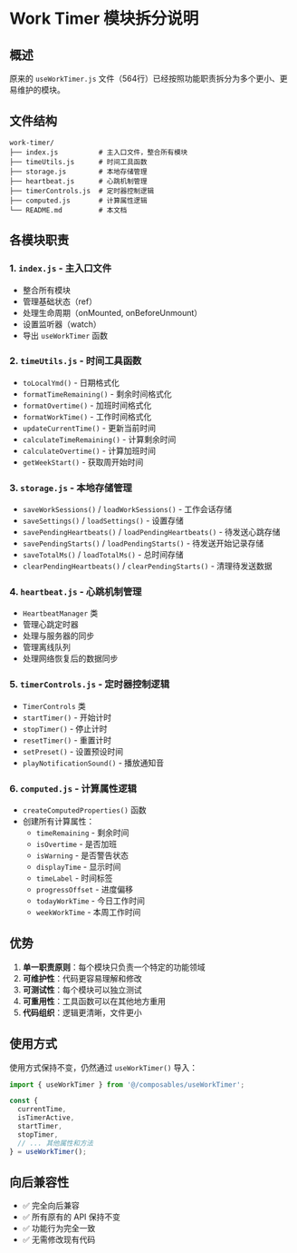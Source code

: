 # Work Timer 模块拆分说明

## 概述

原来的 `useWorkTimer.js` 文件（564行）已经按照功能职责拆分为多个更小、更易维护的模块。

## 文件结构

```
work-timer/
├── index.js          # 主入口文件，整合所有模块
├── timeUtils.js      # 时间工具函数
├── storage.js        # 本地存储管理
├── heartbeat.js      # 心跳机制管理
├── timerControls.js  # 定时器控制逻辑
├── computed.js       # 计算属性逻辑
└── README.md         # 本文档
```

## 各模块职责

### 1. `index.js` - 主入口文件

- 整合所有模块
- 管理基础状态（ref）
- 处理生命周期（onMounted, onBeforeUnmount）
- 设置监听器（watch）
- 导出 `useWorkTimer` 函数

### 2. `timeUtils.js` - 时间工具函数

- `toLocalYmd()` - 日期格式化
- `formatTimeRemaining()` - 剩余时间格式化
- `formatOvertime()` - 加班时间格式化
- `formatWorkTime()` - 工作时间格式化
- `updateCurrentTime()` - 更新当前时间
- `calculateTimeRemaining()` - 计算剩余时间
- `calculateOvertime()` - 计算加班时间
- `getWeekStart()` - 获取周开始时间

### 3. `storage.js` - 本地存储管理

- `saveWorkSessions()` / `loadWorkSessions()` - 工作会话存储
- `saveSettings()` / `loadSettings()` - 设置存储
- `savePendingHeartbeats()` / `loadPendingHeartbeats()` - 待发送心跳存储
- `savePendingStarts()` / `loadPendingStarts()` - 待发送开始记录存储
- `saveTotalMs()` / `loadTotalMs()` - 总时间存储
- `clearPendingHeartbeats()` / `clearPendingStarts()` - 清理待发送数据

### 4. `heartbeat.js` - 心跳机制管理

- `HeartbeatManager` 类
- 管理心跳定时器
- 处理与服务器的同步
- 管理离线队列
- 处理网络恢复后的数据同步

### 5. `timerControls.js` - 定时器控制逻辑

- `TimerControls` 类
- `startTimer()` - 开始计时
- `stopTimer()` - 停止计时
- `resetTimer()` - 重置计时
- `setPreset()` - 设置预设时间
- `playNotificationSound()` - 播放通知音

### 6. `computed.js` - 计算属性逻辑

- `createComputedProperties()` 函数
- 创建所有计算属性：
  - `timeRemaining` - 剩余时间
  - `isOvertime` - 是否加班
  - `isWarning` - 是否警告状态
  - `displayTime` - 显示时间
  - `timeLabel` - 时间标签
  - `progressOffset` - 进度偏移
  - `todayWorkTime` - 今日工作时间
  - `weekWorkTime` - 本周工作时间

## 优势

1. **单一职责原则**：每个模块只负责一个特定的功能领域
2. **可维护性**：代码更容易理解和修改
3. **可测试性**：每个模块可以独立测试
4. **可重用性**：工具函数可以在其他地方重用
5. **代码组织**：逻辑更清晰，文件更小

## 使用方式

使用方式保持不变，仍然通过 `useWorkTimer()` 导入：

```javascript
import { useWorkTimer } from '@/composables/useWorkTimer';

const {
  currentTime,
  isTimerActive,
  startTimer,
  stopTimer,
  // ... 其他属性和方法
} = useWorkTimer();
```

## 向后兼容性

- ✅ 完全向后兼容
- ✅ 所有原有的 API 保持不变
- ✅ 功能行为完全一致
- ✅ 无需修改现有代码
